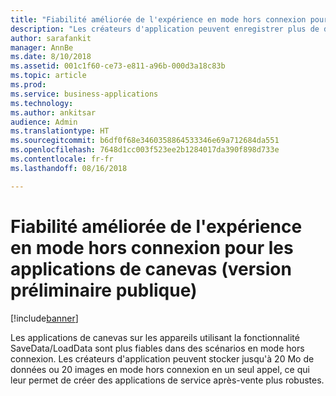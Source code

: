 ```yaml
---
title: "Fiabilité améliorée de l'expérience en mode hors connexion pour les applications de canevas"
description: "Les créateurs d'application peuvent enregistrer plus de données sur les clients mobiles pour le support hors connexion"
author: sarafankit
manager: AnnBe
ms.date: 8/10/2018
ms.assetid: 001c1f60-ce73-e811-a96b-000d3a18c83b
ms.topic: article
ms.prod: 
ms.service: business-applications
ms.technology: 
ms.author: ankitsar
audience: Admin
ms.translationtype: HT
ms.sourcegitcommit: b6df0f68e3460358864533346e69a712684da551
ms.openlocfilehash: 7648d1cc003f523ee2b1284017da390f898d733e
ms.contentlocale: fr-fr
ms.lasthandoff: 08/16/2018

---
```

# <a name="improved-reliability-of-offline-experience-for-canvas-apps-public-preview"></a>Fiabilité améliorée de l'expérience en mode hors connexion pour les applications de canevas (version préliminaire publique)


[!include[banner](../../includes/banner.md)]

Les applications de canevas sur les appareils utilisant la fonctionnalité SaveData/LoadData sont plus fiables dans des scénarios en mode hors connexion. Les créateurs d'application peuvent stocker jusqu'à 20 Mo de données ou 20 images en mode hors connexion en un seul appel, ce qui leur permet de créer des applications de service après-vente plus robustes.

